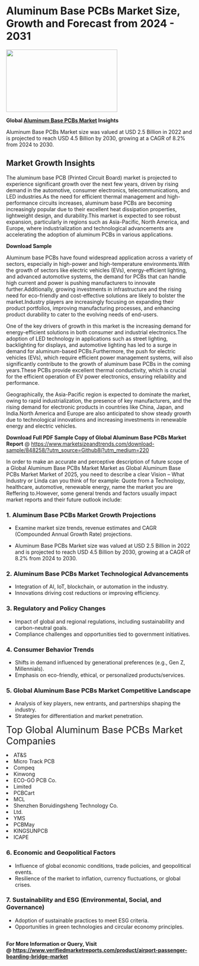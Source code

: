 <H1>Aluminum Base PCBs Market Size, Growth and Forecast from 2024 - 2031</H1><img class="aligncenter size-medium wp-image-584254" src="https://thirdeyenews.in/wp-content/uploads/2024/09/Global-Market-Research-300x168.jpeg" alt="" width="300" height="168" /><p><strong>Global&nbsp;<a href="https://www.marketsizeandtrends.com/download-sample/848258/?utm_source=Github8j?utm_medium=220">Aluminum Base PCBs Market</a> Insights</strong></p><p>Aluminum Base PCBs Market size was valued at USD 2.5 Billion in 2022 and is projected to reach USD 4.5 Billion by 2030, growing at a CAGR of 8.2% from 2024 to 2030.</p><p><h2>Market Growth Insights</h2> <p>The aluminum base PCB (Printed Circuit Board) market is projected to experience significant growth over the next few years, driven by rising demand in the automotive, consumer electronics, telecommunications, and LED industries.As the need for efficient thermal management and high-performance circuits increases, aluminum base PCBs are becoming increasingly popular due to their excellent heat dissipation properties, lightweight design, and durability.This market is expected to see robust expansion, particularly in regions such as Asia-Pacific, North America, and Europe, where industrialization and technological advancements are accelerating the adoption of aluminum PCBs in various applications.</p> <p><strong>Download Sample</strong></p> <p>Aluminum base PCBs have found widespread application across a variety of sectors, especially in high-power and high-temperature environments.With the growth of sectors like electric vehicles (EVs), energy-efficient lighting, and advanced automotive systems, the demand for PCBs that can handle high current and power is pushing manufacturers to innovate further.Additionally, growing investments in infrastructure and the rising need for eco-friendly and cost-effective solutions are likely to bolster the market.Industry players are increasingly focusing on expanding their product portfolios, improving manufacturing processes, and enhancing product durability to cater to the evolving needs of end-users.</p> <p>One of the key drivers of growth in this market is the increasing demand for energy-efficient solutions in both consumer and industrial electronics.The adoption of LED technology in applications such as street lighting, backlighting for displays, and automotive lighting has led to a surge in demand for aluminum-based PCBs.Furthermore, the push for electric vehicles (EVs), which require efficient power management systems, will also significantly contribute to the growth of aluminum base PCBs in the coming years.These PCBs provide excellent thermal conductivity, which is crucial for the efficient operation of EV power electronics, ensuring reliability and performance.</p> <p>Geographically, the Asia-Pacific region is expected to dominate the market, owing to rapid industrialization, the presence of key manufacturers, and the rising demand for electronic products in countries like China, Japan, and India.North America and Europe are also anticipated to show steady growth due to technological innovations and increasing investments in renewable energy and electric vehicles.</p> <p><span class=""><strong>Download Full PDF Sample Copy of Global Aluminum Base PCBs Market Report</strong> @ <a href="https://www.marketsizeandtrends.com/download-sample/848258/?utm_source=Github8j?utm_medium=220" target="_blank">https://www.marketsizeandtrends.com/download-sample/848258/?utm_source=Github8j?utm_medium=220</a></span></p><p>In order to make an accurate and perceptive description of future scope of a Global&nbsp;Aluminum Base PCBs Market Market as Global&nbsp;Aluminum Base PCBs Market Market of 2025, you need to describe a clear Vision &ndash; What Industry or Linda can you think of for example: Quote from a Technology, healthcare, automotive, renewable energy, name the market you are Reffering to.However, some general trends and factors usually impact market reports and their future outlook include:</p><h3>1.&nbsp;<strong>Aluminum Base PCBs Market Growth Projections</strong></h3><ul><li>Examine market size trends, revenue estimates and CAGR (Compounded Annual Growth Rate) projections.</li><li><p>Aluminum Base PCBs Market size was valued at USD 2.5 Billion in 2022 and is projected to reach USD 4.5 Billion by 2030, growing at a CAGR of 8.2% from 2024 to 2030.</p></li></ul><h3>2.&nbsp;<strong>Aluminum Base PCBs Market Technological Advancements</strong></h3><ul><li>Integration of AI, IoT, blockchain, or automation in the industry.</li><li>Innovations driving cost reductions or improving efficiency.</li></ul><h3>3.&nbsp;<strong>Regulatory and Policy Changes</strong></h3><ul><li>Impact of global and regional regulations, including sustainability and carbon-neutral goals.</li><li>Compliance challenges and opportunities tied to government initiatives.</li></ul><h3>4.&nbsp;<strong>Consumer Behavior Trends</strong></h3><ul><li>Shifts in demand influenced by generational preferences (e.g., Gen Z, Millennials).</li><li>Emphasis on eco-friendly, ethical, or personalized products/services.</li></ul><h3>5.&nbsp;<strong>Global Aluminum Base PCBs Market Competitive Landscape</strong></h3><ul><li>Analysis of key players, new entrants, and partnerships shaping the industry.</li><li>Strategies for differentiation and market penetration.</li></ul><p data-pm-slice="1 1 []"><span style="color: inherit; font-family: inherit; font-size: 25px;">Top Global Aluminum Base PCBs Market Companies</span></p><div class="" data-test-id=""><p><li>AT&S</li><li> Micro Track PCB</li><li> Compeq</li><li> Kinwong</li><li> ECO-GO PCB Co.</li><li> Limited</li><li> PCBCart</li><li> MCL</li><li> Shenzhen Boruidingsheng Technology Co.</li><li> Ltd.</li><li> YMS</li><li> PCBMay</li><li> KINGSUNPCB</li><li> ICAPE</li></p></div><h3>6.&nbsp;<strong>Economic and Geopolitical Factors</strong></h3><ul><li>Influence of global economic conditions, trade policies, and geopolitical events.</li><li>Resilience of the market to inflation, currency fluctuations, or global crises.</li></ul><h3>7.&nbsp;<strong>Sustainability and ESG (Environmental, Social, and Governance)</strong></h3><ul><li>Adoption of sustainable practices to meet ESG criteria.</li><li>Opportunities in green technologies and circular economy principles.</li></ul><h2><strong style="font-size: 14px;">For More Information or Query, Visit @&nbsp;</strong><a style="background-color: #ffffff; font-size: 14px;" href="https://www.marketsizeandtrends.com/report/aluminum-base-pcbs-market/" target="_blank">https://www.verifiedmarketreports.com/product/airport-passenger-boarding-bridge-market</a></h2>